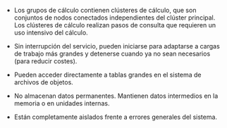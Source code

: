 -   Los grupos de cálculo contienen clústeres de cálculo, que son conjuntos de nodos conectados independientes del clúster principal. Los clústeres de cálculo realizan pasos de consulta que requieren un uso intensivo del cálculo.

-   Sin interrupción del servicio, pueden iniciarse para adaptarse a cargas de trabajo más grandes y detenerse cuando ya no sean necesarios (para reducir costes).

-   Pueden acceder directamente a tablas grandes en el sistema de archivos de objetos.

-   No almacenan datos permanentes. Mantienen datos intermedios en la memoria o en unidades internas.

-   Están completamente aislados frente a errores generales del sistema.
